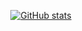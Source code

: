 <p align=center>
  <a href="https://github.com/anuraghazra/github-readme-stats">
    <img src="https://github-readme-stats.vercel.app/api?username=imba-tjd&show_icons=true&theme=tokyonight" alt="GitHub stats">
  </a>
</p>
